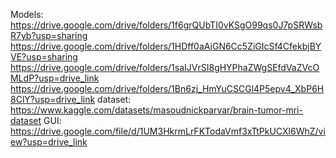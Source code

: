 Models:
https://drive.google.com/drive/folders/1f6grQUbTI0vKSgO99qs0J7pSRWsbR7yb?usp=sharing
https://drive.google.com/drive/folders/1HDff0aAiGN6Cc5ZiGIcSf4CfekbjBYVE?usp=sharing
https://drive.google.com/drive/folders/1saIJVrSI8gHYPhaZWgSEfdVaZVcOMLdP?usp=drive_link
https://drive.google.com/drive/folders/1Bn6zj_HmYuCSCGl4P5epv4_XbP6H8ClY?usp=drive_link
dataset: 
https://www.kaggle.com/datasets/masoudnickparvar/brain-tumor-mri-dataset
GUI:
https://drive.google.com/file/d/1UM3HkrmLrFKTodaVmf3xTtPkUCXl6WhZ/view?usp=drive_link
